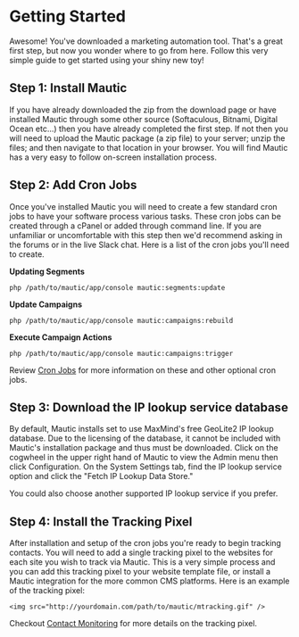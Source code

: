 # Getting Started

Awesome! You've downloaded a marketing automation tool. That's a great first step, but now you wonder where to go from here. Follow this very simple guide to get started using your shiny new toy!

## Step 1: Install Mautic

If you have already downloaded the zip from the download page or have installed Mautic through some other source (Softaculous, Bitnami, Digital Ocean etc...) then you have already completed the first step. If not then you will need to upload the Mautic package (a zip file) to your server; unzip the files; and then navigate to that location in your browser. You will find Mautic has a very easy to follow on-screen installation process.

## Step 2: Add Cron Jobs

Once you've installed Mautic you will need to create a few standard cron jobs to have your software process various tasks. These cron jobs can be created through a cPanel or added through command line. If you are unfamiliar or uncomfortable with this step then we'd recommend asking in the forums or in the live Slack chat. Here is a list of the cron jobs you'll need to create.

**Updating Segments**

`php /path/to/mautic/app/console mautic:segments:update`

**Update Campaigns**

`php /path/to/mautic/app/console mautic:campaigns:rebuild`

**Execute Campaign Actions**

`php /path/to/mautic/app/console mautic:campaigns:trigger`

Review [Cron Jobs](./../setup/cron_jobs.html) for more information on these and other optional cron jobs.

## Step 3: Download the IP lookup service database

By default, Mautic installs set to use MaxMind's free GeoLite2 IP lookup database. Due to the licensing of the database, it cannot be included with Mautic's installation package and thus must be downloaded. Click on the cogwheel in the upper right hand of Mautic to view the Admin menu then click Configuration. On the System Settings tab, find the IP lookup service option and click the "Fetch IP Lookup Data Store."

You could also choose another supported IP lookup service if you prefer.

## Step 4: Install the Tracking Pixel

After installation and setup of the cron jobs you're ready to begin tracking contacts. You will need to add a single tracking pixel to the websites for each site you wish to track via Mautic. This is a very simple process and you can add this tracking pixel to your website template file, or install a Mautic integration for the more common CMS platforms. Here is an example of the tracking pixel:

`<img src="http://yourdomain.com/path/to/mautic/mtracking.gif" />`

Checkout [Contact Monitoring](./../contacts/contact_monitoring.html) for more details on the tracking pixel.
